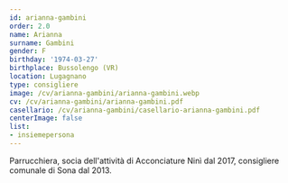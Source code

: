 ```yaml
---
id: arianna-gambini
order: 2.0
name: Arianna
surname: Gambini
gender: F
birthday: '1974-03-27'
birthplace: Bussolengo (VR)
location: Lugagnano
type: consigliere
image: /cv/arianna-gambini/arianna-gambini.webp
cv: /cv/arianna-gambini/arianna-gambini.pdf
casellario: /cv/arianna-gambini/casellario-arianna-gambini.pdf
centerImage: false
list:
- insiemepersona
---
```


Parrucchiera, socia dell'attività di Acconciature Ninì dal 2017, consigliere comunale di Sona dal 2013.